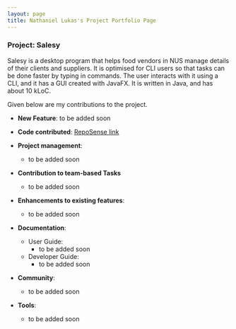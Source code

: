 ```yaml
---
layout: page
title: Nathaniel Lukas's Project Portfolio Page
---
```


### Project: Salesy

Salesy is a desktop program that helps food vendors in NUS manage details of their clients and suppliers. It is optimised for CLI users so that tasks can be done faster by typing in commands. The user interacts with it using a CLI, and it has a GUI created with JavaFX. It is written in Java, and has about 10 kLoC.

Given below are my contributions to the project.

* **New Feature**: to be added soon

* **Code contributed**: [RepoSense link](https://nus-cs2103-ay2223s1.github.io/tp-dashboard/?search=dreammac3816547290&breakdown=true)

* **Project management**:
  * to be added soon

* **Contribution to team-based Tasks**
  * to be added soon

* **Enhancements to existing features**:
  * to be added soon

* **Documentation**:
  * User Guide:
    * to be added soon
  * Developer Guide:
    * to be added soon

* **Community**:
  * to be added soon

* **Tools**:
  * to be added soon
